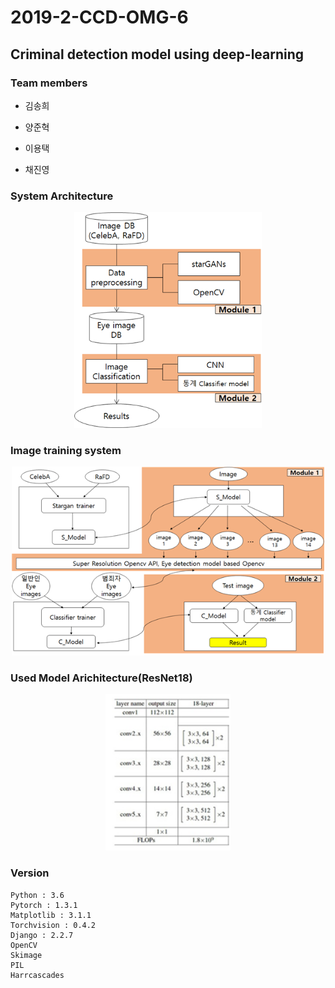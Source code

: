 # 2019-2-CCD-OMG-6
## Criminal detection model using deep-learning

### Team members
 - 김송희
 
 - 양준혁
 
 - 이용택
 
 - 채진영
 
### System Architecture

<p align="center">
  <img src="./framework1.png", width="300">
</p>

### Image training system
<p align="center">
  <img src="./image_training_process.png", width="500">
</p>

### Used Model Arichitecture(ResNet18)
<p align="center">
  <img src="./ResNet18.png", width="200", alt="ResNet18">
</p>

### Version
```
Python : 3.6
Pytorch : 1.3.1
Matplotlib : 3.1.1
Torchvision : 0.4.2
Django : 2.2.7
OpenCV
Skimage
PIL
Harrcascades
```
